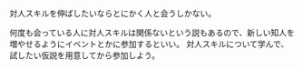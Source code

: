 対人スキルを伸ばしたいならとにかく人と会うしかない。

何度も会っている人に対人スキルは関係ないという説もあるので、新しい知人を増やせるようにイベントとかに参加するといい。
対人スキルについて学んで、試したい仮説を用意してから参加しよう。
